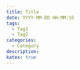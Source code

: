 ```yaml
---
title: Title
date: YYYY-MM-DD HH:MM:SS
tags:
  - Tag1
  - Tag2
categories:
  - Category
description:
katex: true
---
```

